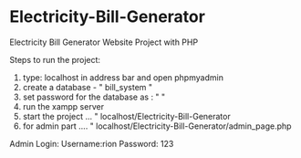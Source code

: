 # Electricity-Bill-Generator
Electricity Bill Generator Website Project with PHP

Steps to run the project:

1) type: localhost in address bar and open phpmyadmin
2) create a database - " bill_system "
3) set password for the database as : " "
4) run the xampp server 
5) start the project ... " localhost/Electricity-Bill-Generator
6) for admin part .... " localhost/Electricity-Bill-Generator/admin_page.php


Admin Login:
Username:rion
Password: 123
